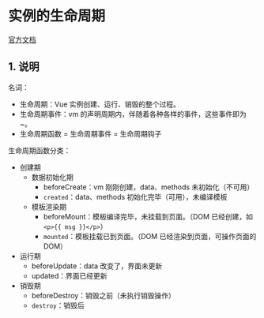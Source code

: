 # 实例的生命周期

[官方文档](https://cn.vuejs.org/v2/guide/instance.html#%E7%94%9F%E5%91%BD%E5%91%A8%E6%9C%9F%E5%9B%BE%E7%A4%BA)

## 1. 说明

名词：

* 生命周期：Vue 实例创建、运行、销毁的整个过程。
* 生命周期事件：vm 的声明周期内，伴随着各种各样的事件，这些事件即为~。
* 生命周期函数 = 生命周期事件 = 生命周期钩子

生命周期函数分类：

* 创建期
  * 数据初始化期
    * beforeCreate：vm 刚刚创建，data、methods 未初始化（不可用）
    * `created`：data、methods 初始化完毕（可用），未编译模板
  * 模板渲染期
    * beforeMount：模板编译完毕，未挂载到页面。（DOM 已经创建，如 `<p>{{ msg }}</p>`）
    * `mounted`：模板挂载已到页面。（DOM 已经渲染到页面，可操作页面的 DOM）
* 运行期
  * beforeUpdate：data 改变了，界面未更新
  * updated：界面已经更新
* 销毁期
  * beforeDestroy：销毁之前（未执行销毁操作）
  * `destroy`：销毁后
